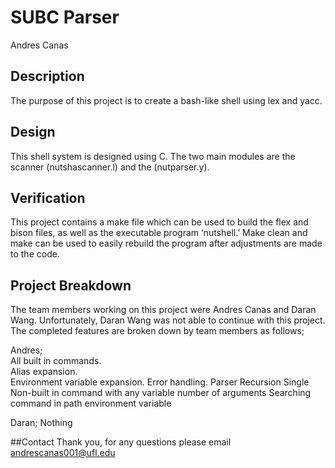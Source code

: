 # SUBC Parser
Andres Canas

## Description
The purpose of this project is to create a bash-like shell using lex and yacc.


## Design	
This shell system is designed using C. The two main modules are the scanner (nutshascanner.l) and the (nutparser.y).


## Verification
This project contains a make file which can be used to build the flex and bison files, as well as the executable program ‘nutshell.’ Make clean and make can be used to easily rebuild the program after adjustments are made to the code.


## Project Breakdown
The team members working on this project were Andres Canas and Daran Wang. Unfortunately, Daran Wang was not able to continue with this project. The completed features are broken down by team members as follows;  

Andres;  
All built in commands.  
Alias expansion.   
Environment variable expansion. 
Error handling. 
Parser Recursion 
Single Non-built in command with any variable number of arguments 
Searching command in path environment variable 

Daran;
Nothing 

##Contact
Thank you, for any questions please email andrescanas001@ufl.edu
